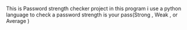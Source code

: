 This is Password strength checker project in this program i use a python language to check a password strength is your pass(Strong , Weak , or Average ) 
